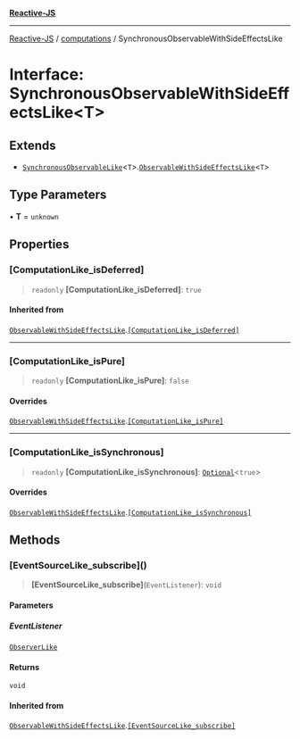 [**Reactive-JS**](../../README.md)

***

[Reactive-JS](../../README.md) / [computations](../README.md) / SynchronousObservableWithSideEffectsLike

# Interface: SynchronousObservableWithSideEffectsLike\<T\>

## Extends

- [`SynchronousObservableLike`](SynchronousObservableLike.md)\<`T`\>.[`ObservableWithSideEffectsLike`](ObservableWithSideEffectsLike.md)\<`T`\>

## Type Parameters

• **T** = `unknown`

## Properties

### \[ComputationLike\_isDeferred\]

> `readonly` **\[ComputationLike\_isDeferred\]**: `true`

#### Inherited from

[`ObservableWithSideEffectsLike`](ObservableWithSideEffectsLike.md).[`[ComputationLike_isDeferred]`](ObservableWithSideEffectsLike.md#computationlike_isdeferred)

***

### \[ComputationLike\_isPure\]

> `readonly` **\[ComputationLike\_isPure\]**: `false`

#### Overrides

[`ObservableWithSideEffectsLike`](ObservableWithSideEffectsLike.md).[`[ComputationLike_isPure]`](ObservableWithSideEffectsLike.md#computationlike_ispure)

***

### \[ComputationLike\_isSynchronous\]

> `readonly` **\[ComputationLike\_isSynchronous\]**: [`Optional`](../../functions/type-aliases/Optional.md)\<`true`\>

#### Overrides

[`ObservableWithSideEffectsLike`](ObservableWithSideEffectsLike.md).[`[ComputationLike_isSynchronous]`](ObservableWithSideEffectsLike.md#computationlike_issynchronous)

## Methods

### \[EventSourceLike\_subscribe\]()

> **\[EventSourceLike\_subscribe\]**(`EventListener`): `void`

#### Parameters

##### EventListener

[`ObserverLike`](../../utils/interfaces/ObserverLike.md)

#### Returns

`void`

#### Inherited from

[`ObservableWithSideEffectsLike`](ObservableWithSideEffectsLike.md).[`[EventSourceLike_subscribe]`](ObservableWithSideEffectsLike.md#eventsourcelike_subscribe)
